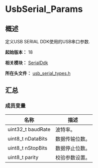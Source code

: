 # UsbSerial_Params

## 概述

定义USB SERIAL DDK使用的USB串口参数.

**起始版本：** 18

**相关模块：** [SerialDdk](capi-serialddk.md)

**所在头文件：** [usb_serial_types.h](capi-usb-serial-types-h.md)

## 汇总

### 成员变量

| 名称 | 描述 |
| -- | -- |
| uint32_t baudRate | 波特率。 |
| uint8_t nDataBits | 数据传输位数。 |
| uint8_t nStopBits | 数据停止位数。 |
| uint8_t parity | 校验参数设置。 |



